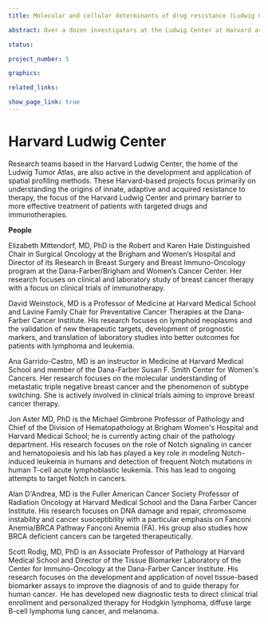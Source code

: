 ```yaml
---
title: Molecular and cellular determinants of drug resistance (Ludwig Center at Harvard)

abstract: Over a dozen investigators at the Ludwig Center at Harvard are using spatial profiling methods to study the molecular and cellular determinants of drug resistance in solid tumors. Despite extraordinary advances in cancer therapeutics, most patients eventually relapse and succumb to disease due to the development of drug resistance. The problem of resistance is complicated by tumor heterogeneity both within an individual tumor and among tumors located at different sites in the same patient. Tumors and their microenvironments are also plastic, changing through the course of disease and in response to drugs. Spatial profiling of human specimens acquired in the course of patient care and research clinical trials provides a unique opportunity to better understand how heterogeneity at different spatial scales promotes drug resistance.

status:

project_number: 5

graphics:

related_links:

show_page_link: true
---
```

# Harvard Ludwig Center

Research teams based in the Harvard Ludwig Center, the home of the Ludwig Tumor Atlas, are also active in the development and application of spatial profiling methods. These Harvard-based projects focus primarily on understanding the origins of innate, adaptive and acquired resistance to therapy, the focus of the Harvard Ludwig Center and primary barrier to more effective treatment of patients with targeted drugs and immunotherapies.

<strong>People</strong>


Elizabeth Mittendorf, MD, PhD is the Robert and Karen Hale Distinguished Chair in Surgical Oncology at the Brigham and Women’s Hospital and Director of its Research in Breast Surgery and Breast Immuno-Oncology program at the Dana-Farber/Brigham and Women’s Cancer Center. Her research focuses on clinical and laboratory study of breast cancer therapy with a focus on clinical trials of immunotherapy.   

David Weinstock, MD is a Professor of Medicine at Harvard Medical School and Lavine Family Chair for Preventative Cancer Therapies at the Dana-Farber Cancer Institute. His research focuses on lymphoid neoplasms and the validation of new therapeutic targets, development of prognostic markers, and translation of laboratory studies into better outcomes for patients with lymphoma and leukemia.

Ana Garrido-Castro, MD is an instructor in Medicine at Harvard Medical School and member of the Dana-Farber Susan F. Smith Center for Women's Cancers. Her research focuses on the molecular understanding of metastatic triple negative breast cancer and the phenomenon of subtype switching. She is actively involved in clinical trials aiming to improve breast cancer therapy.  

Jon Aster MD, PhD is the Michael Gimbrone Professor of Pathology and Chief of the Division of Hematopathology at Brigham Women's Hospital and Harvard Medical School; he is currently acting chair of the pathology department. His research focuses on the role of Notch signaling in cancer and hematopoiesis and his lab has played a key role in modeling Notch-induced leukemia in humans and detection of frequent Notch mutations in human T-cell acute lymphoblastic leukemia. This has lead to ongoing attempts to target Notch in cancers.

Alan D'Andrea, MD is the Fuller American Cancer Society Professor of Radiation Oncology at Harvard Medical School and the Dana Farber Cancer Institute.  His research focuses on DNA damage and repair, chromosome instability and cancer susceptibility with a particular emphasis on Fanconi Anemia/BRCA Pathway Fanconi Anemia (FA). His group also studies how BRCA deficient cancers can be targeted therapeutically.

Scott Rodig, MD, PhD is an Associate Professor of Pathology at Harvard Medical School and Director of the Tissue Biomarker Laboratory of the Center for Immuno-Oncology at the Dana-Farber Cancer Institute. His research focuses on the development and application of novel tissue-based biomarker assays to improve the diagnosis of and to guide therapy for human cancer.  He has developed new diagnostic tests to direct clinical trial enrollment and personalized therapy for Hodgkin lymphoma, diffuse large B-cell lymphoma lung cancer, and melanoma.
